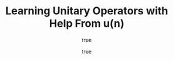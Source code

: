 ---
arxiv: 1607.04903
author:
- family: Hyland
  given: Stephanie L.
  institute: ETH Zurich
- family: "R\xE4tsch"
  given: Gunnar
  institute: ETH Zurich
layout: refuses
section: pre
title: Learning Unitary Operators with Help From u(n)
---